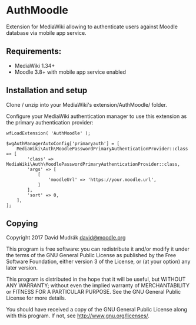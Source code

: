 # AuthMoodle

Extension for MediaWiki allowing to authenticate users against Moodle database via mobile app service.

## Requirements:

* MediaWiki 1.34+
* Moodle 3.8+ with mobile app service enabled

## Installation and setup

Clone / unzip into your MediaWiki's extension/AuthMoodle/ folder.

Configure your MediaWiki authentication manager to use this extension as the
primary authentication provider:

	wfLoadExtension( 'AuthMoodle' );

	$wgAuthManagerAutoConfig['primaryauth'] = [
		MediaWiki\Auth\MoodlePasswordPrimaryAuthenticationProvider::class => [
			'class' => MediaWiki\Auth\MoodlePasswordPrimaryAuthenticationProvider::class,
			'args' => [
				[
					'moodleUrl' => 'https://your.moodle.url',
				]
			],
			'sort' => 0,
		],
	];

## Copying

Copyright 2017 David Mudrák <david@moodle.org>

This program is free software: you can redistribute it and/or modify
it under the terms of the GNU General Public License as published by
the Free Software Foundation, either version 3 of the License, or
(at your option) any later version.

This program is distributed in the hope that it will be useful,
but WITHOUT ANY WARRANTY; without even the implied warranty of
MERCHANTABILITY or FITNESS FOR A PARTICULAR PURPOSE.  See the
GNU General Public License for more details.

You should have received a copy of the GNU General Public License
along with this program.  If not, see <http://www.gnu.org/licenses/>.
